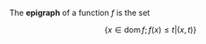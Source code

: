 The **epigraph** of a function $f$ is the set

$$
\{x \in \operatorname{dom} f; f(x) \leq t \vert (x, t)\}
$$